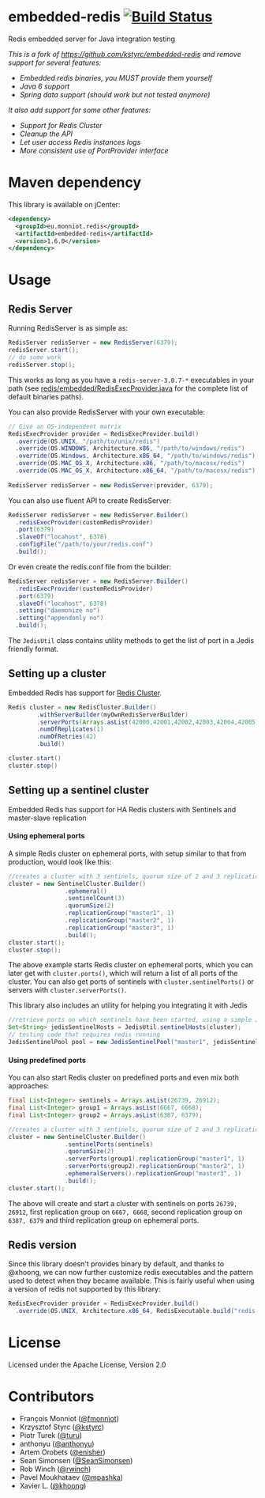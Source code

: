 # embedded-redis [![Build Status](https://travis-ci.org/fmonniot/embedded-redis.svg?branch=master)](https://travis-ci.org/fmonniot/embedded-redis)

Redis embedded server for Java integration testing

_This is a fork of https://github.com/kstyrc/embedded-redis and remove support for several features:_
* _Embedded redis binaries, you MUST provide them yourself_
* _Java 6 support_
* _Spring data support (should work but not tested anymore)_

_It also add support for some other features:_
* _Support for Redis Cluster_
* _Cleanup the API_
* _Let user access Redis instances logs_
* _More consistent use of PortProvider interface_

# Maven dependency

This library is available on jCenter:
```xml
<dependency>
  <groupId>eu.monniot.redis</groupId>
  <artifactId>embedded-redis</artifactId>
  <version>1.6.0</version>
</dependency>
```

# Usage

## Redis Server

Running RedisServer is as simple as:
```java
RedisServer redisServer = new RedisServer(6379);
redisServer.start();
// do some work
redisServer.stop();
```

This works as long as you have a `redis-server-3.0.7-*` executables in your path (see
[redis/embedded/RedisExecProvider.java](https://github.com/fmonniot/embedded-redis/blob/master/src/main/java/redis/embedded/RedisExecProvider.java#L26)
for the complete list of default binaries paths).

You can also provide RedisServer with your own executable:
```java
// Give an OS-independent matrix
RedisExecProvider provider = RedisExecProvider.build()
  .override(OS.UNIX, "/path/to/unix/redis")
  .override(OS.WINDOWS, Architecture.x86, "/path/to/windows/redis")
  .override(OS.Windows, Architecture.x86_64, "/path/to/windows/redis")
  .override(OS.MAC_OS_X, Architecture.x86, "/path/to/macosx/redis")
  .override(OS.MAC_OS_X, Architecture.x86_64, "/path/to/macosx/redis")
  
RedisServer redisServer = new RedisServer(provider, 6379);
```

You can also use fluent API to create RedisServer:
```java
RedisServer redisServer = new RedisServer.Builder()
  .redisExecProvider(customRedisProvider)
  .port(6379)
  .slaveOf("locahost", 6378)
  .configFile("/path/to/your/redis.conf")
  .build();
```

Or even create the redis.conf file from the builder:
```java
RedisServer redisServer = new RedisServer.Builder()
  .redisExecProvider(customRedisProvider)
  .port(6379)
  .slaveOf("locahost", 6378)
  .setting("daemonize no")
  .setting("appendonly no")
  .build();
```

The `JedisUtil` class contains utility methods to get the list of port in a Jedis friendly format.

## Setting up a cluster

Embedded Redis has support for [Redis Cluster](http://redis.io/topics/cluster-tutorial).

```java
Redis cluster = new RedisCluster.Builder()
        .withServerBuilder(myOwnRedisServerBuilder)
        .serverPorts(Arrays.asList(42000,42001,42002,42003,42004,42005))
        .numOfReplicates(1)
        .numOfRetries(42)
        .build()

cluster.start()
cluster.stop()
```

## Setting up a sentinel cluster

Embedded Redis has support for HA Redis clusters with Sentinels and master-slave replication

#### Using ephemeral ports

A simple Redis cluster on ephemeral ports, with setup similar to that from production, would look like this:


```java
//creates a cluster with 3 sentinels, quorum size of 2 and 3 replication groups, each with one master and one slave
cluster = new SentinelCluster.Builder()
                .ephemeral()
                .sentinelCount(3)
                .quorumSize(2)
                .replicationGroup("master1", 1)
                .replicationGroup("master2", 1)
                .replicationGroup("master3", 1)
                .build();
cluster.start();
cluster.stop();
```

The above example starts Redis cluster on ephemeral ports, which you can later get with ```cluster.ports()```,
which will return a list of all ports of the cluster. You can also get ports of sentinels with ```cluster.sentinelPorts()```
or servers with ```cluster.serverPorts()```. 

This library also includes an utility for helping you integrating it with Jedis
 
 ```java
 //retrieve ports on which sentinels have been started, using a simple Jedis utility class
 Set<String> jedisSentinelHosts = JedisUtil.sentinelHosts(cluster);
 // testing code that requires redis running
 JedisSentinelPool pool = new JedisSentinelPool("master1", jedisSentinelHosts);
 ```

#### Using predefined ports
You can also start Redis cluster on predefined ports and even mix both approaches:

```java
final List<Integer> sentinels = Arrays.asList(26739, 26912);
final List<Integer> group1 = Arrays.asList(6667, 6668);
final List<Integer> group2 = Arrays.asList(6387, 6379);

//creates a cluster with 3 sentinels, quorum size of 2 and 3 replication groups, each with one master and one slave
cluster = new SentinelCluster.Builder()
                .sentinelPorts(sentinels)
                .quorumSize(2)
                .serverPorts(group1).replicationGroup("master1", 1)
                .serverPorts(group2).replicationGroup("master2", 1)
                .ephemeralServers().replicationGroup("master3", 1)
                .build();
cluster.start();
```

The above will create and start a cluster with sentinels on ports ```26739, 26912```, first replication group on ```6667, 6668```,
second replication group on ```6387, 6379``` and third replication group on ephemeral ports.

## Redis version

Since this library doesn't provides binary by default, and thanks to @xhoong, we can now further customize redis executables
and the pattern used to detect when they became available. This is fairly useful when using a version of redis not supported
by this library:

```java
RedisExecProvider provider = RedisExecProvider.build()
  .override(OS.UNIX, Architecture.x86_64, RedisExecutable.build("redis-4.2-bin", "Ready to accept connections"))
```

# License

Licensed under the Apache License, Version 2.0


# Contributors

 * François Monniot ([@fmonniot](https://github.com/fmonniot))
 * Krzysztof Styrc ([@kstyrc](https://github.com/kstyrc))
 * Piotr Turek ([@turu](https://github.com/turu))
 * anthonyu ([@anthonyu](https://github.com/anthonyu))
 * Artem Orobets ([@enisher](https://github.com/enisher))
 * Sean Simonsen ([@SeanSimonsen](https://github.com/SeanSimonsen))
 * Rob Winch ([@rwinch](https://github.com/rwinch))
 * Pavel Moukhataev ([@mpashka](https://github.com/mpashka))
 * Xavier L. ([@khoong](https://github.com/xhoong))
